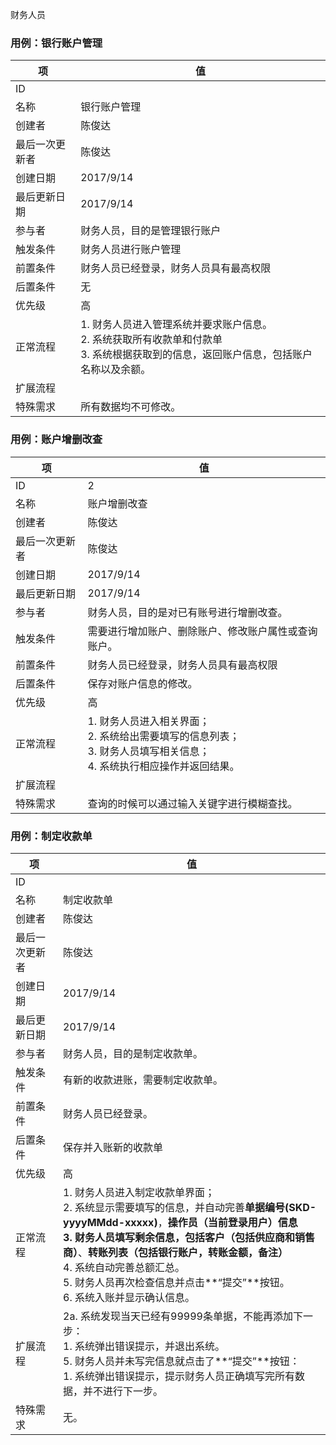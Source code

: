 财务人员

### 用例：银行账户管理

| 项       | 值                                        |
| ------- | ---------------------------------------- |
| ID      |                                          |
| 名称      | 银行账户管理                                   |
| 创建者     | 陈俊达                                      |
| 最后一次更新者 | 陈俊达                                      |
| 创建日期    | 2017/9/14                                |
| 最后更新日期  | 2017/9/14                                |
| 参与者     | 财务人员，目的是管理银行账户                           |
| 触发条件    | 财务人员进行账户管理                               |
| 前置条件    | 财务人员已经登录，财务人员具有最高权限                      |
| 后置条件    | 无                                        |
| 优先级     | 高                                        |
| 正常流程    | 1. 财务人员进入管理系统并要求账户信息。<br/>2. 系统获取所有收款单和付款单<br/>3. 系统根据获取到的信息，返回账户信息，包括账户名称以及余额。 |
| 扩展流程    |                                          |
| 特殊需求    | 所有数据均不可修改。                               |

### 用例：账户增删改查

| 项       | 值                                        |
| ------- | ---------------------------------------- |
| ID      | 2                                        |
| 名称      | 账户增删改查                                   |
| 创建者     | 陈俊达                                      |
| 最后一次更新者 | 陈俊达                                      |
| 创建日期    | 2017/9/14                                |
| 最后更新日期  | 2017/9/14                                |
| 参与者     | 财务人员，目的是对已有账号进行增删改查。                     |
| 触发条件    | 需要进行增加账户、删除账户、修改账户属性或查询账户。               |
| 前置条件    | 财务人员已经登录，财务人员具有最高权限                      |
| 后置条件    | 保存对账户信息的修改。                              |
| 优先级     | 高                                        |
| 正常流程    | 1. 财务人员进入相关界面；<br/>2. 系统给出需要填写的信息列表；</br>3. 财务人员填写相关信息；<br/>4. 系统执行相应操作并返回结果。 |
| 扩展流程    |                                          |
| 特殊需求    | 查询的时候可以通过输入关键字进行模糊查找。                    |

### 用例：制定收款单

| 项       | 值                                        |
| ------- | ---------------------------------------- |
| ID      |                                          |
| 名称      | 制定收款单                                    |
| 创建者     | 陈俊达                                      |
| 最后一次更新者 | 陈俊达                                      |
| 创建日期    | 2017/9/14                                |
| 最后更新日期  | 2017/9/14                                |
| 参与者     | 财务人员，目的是制定收款单。                           |
| 触发条件    | 有新的收款进账，需要制定收款单。                         |
| 前置条件    | 财务人员已经登录。                                |
| 后置条件    | 保存并入账新的收款单                               |
| 优先级     | 高                                        |
| 正常流程    | 1. 财务人员进入制定收款单界面；<br/>2. 系统显示需要填写的信息，并自动完善**单据编号(SKD-yyyyMMdd-xxxxx)**，**操作员（当前登录用户）**信息<br/>3. 财务人员填写剩余信息，包括**客户（包括供应商和销售商）**、**转账列表（包括银行账户，转账金额，备注）**<br/>4. 系统自动完善总额汇总。<br/>5. 财务人员再次检查信息并点击**“提交”**按钮。<br/>6. 系统入账并显示确认信息。 |
| 扩展流程    | 2a. 系统发现当天已经有99999条单据，不能再添加下一步：<br/>1. 系统弹出错误提示，并退出系统。</br>5. 财务人员并未写完信息就点击了**“提交”**按钮：<br/>1. 系统弹出错误提示，提示财务人员正确填写完所有数据，并不进行下一步。<br/> |
| 特殊需求    | 无。                                       |

